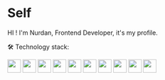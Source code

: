 # Self
HI ! I'm Nurdan, Frontend Developer, it's my profile.

🛠️ Technology stack:
<p align="left">
  <img src="https://shields.io/badge/JavaScript-F7DF1E?logo=JavaScript&logoColor=000" height="30" />
  <img src="https://shields.io/badge/TypeScript-3178C6?logo=TypeScript&logoColor=FFF" height="30" />
  <img src="https://img.shields.io/badge/-ReactJs-61DAFB?logo=react&logoColor=white" height="30" />
  <img src="https://img.shields.io/badge/next.js-000000?logo=nextdotjs&logoColor=white" height="30" />
  <img src="https://img.shields.io/badge/node.js-339933?logo=Node.js&logoColor=white" height="30" />
  <img src="https://img.shields.io/badge/-Git-F05032?style=flat&logo=git&logoColor=white" height="30" />
  <img src="https://img.shields.io/badge/-TelegramAPI-2CA5E0?style=flat&logo=Telegram&logoColor=white" height="30" />  
  <img src="https://img.shields.io/badge/-HTML5-E34F26?style=flat&logo=html5&logoColor=white" height="30" />
  <img src="https://img.shields.io/badge/-CSS3-1572B6?style=flat&logo=css3&logoColor=white" height="30" />
  <img src="https://img.shields.io/badge/-Bootstrap-7952B3?style=flat&logo=bootstrap&logoColor=white" height="30" />
</p>

